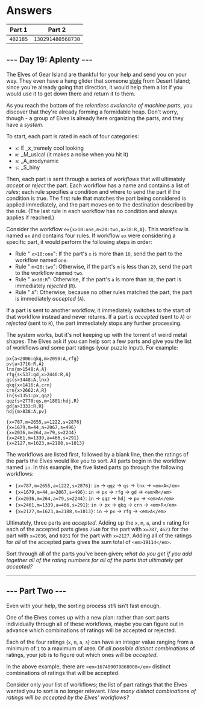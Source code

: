 # Answers

|  Part 1  |      Part 2       |
| -------- | ----------------- |
| `402185` | `130291480568730` |

## --- Day 19: Aplenty ---

The Elves of Gear Island are thankful for your help and send you on your way. They even have a hang glider that someone [stole](9) from Desert Island; since you're already going that direction, it would help them a lot if you would use it to get down there and return it to them.

As you reach the bottom of the _relentless avalanche of machine parts_, you discover that they're already forming a formidable heap. Don't worry, though - a group of Elves is already here organizing the parts, and they have a _system_.

To start, each part is rated in each of four categories:

* `x`: E _x_tremely cool looking
* `m`: _M_usical (it makes a noise when you hit it)
* `a`: _A_erodynamic
* `s`: _S_hiny

Then, each part is sent through a series of _workflows_ that will ultimately _accept_ or _reject_ the part. Each workflow has a name and contains a list of _rules_; each rule specifies a condition and where to send the part if the condition is true. The first rule that matches the part being considered is applied immediately, and the part moves on to the destination described by the rule. (The last rule in each workflow has no condition and always applies if reached.)

Consider the workflow `ex{x>10:one,m<20:two,a>30:R,A}`. This workflow is named `ex` and contains four rules. If workflow `ex` were considering a specific part, it would perform the following steps in order:

* Rule " `x>10:one`": If the part's `x` is more than `10`, send the part to the workflow named `one`.
* Rule " `m<20:two`": Otherwise, if the part's `m` is less than `20`, send the part to the workflow named `two`.
* Rule " `a>30:R`": Otherwise, if the part's `a` is more than `30`, the part is immediately _rejected_ (`R`).
* Rule " `A`": Otherwise, because no other rules matched the part, the part is immediately _accepted_ (`A`).

If a part is sent to another workflow, it immediately switches to the start of that workflow instead and never returns. If a part is _accepted_ (sent to `A`) or _rejected_ (sent to `R`), the part immediately stops any further processing.

The system works, but it's not keeping up with the torrent of weird metal shapes. The Elves ask if you can help sort a few parts and give you the list of workflows and some part ratings (your puzzle input). For example:

```
px{a<2006:qkq,m>2090:A,rfg}
pv{a>1716:R,A}
lnx{m>1548:A,A}
rfg{s<537:gd,x>2440:R,A}
qs{s>3448:A,lnx}
qkq{x<1416:A,crn}
crn{x>2662:A,R}
in{s<1351:px,qqz}
qqz{s>2770:qs,m<1801:hdj,R}
gd{a>3333:R,R}
hdj{m>838:A,pv}

{x=787,m=2655,a=1222,s=2876}
{x=1679,m=44,a=2067,s=496}
{x=2036,m=264,a=79,s=2244}
{x=2461,m=1339,a=466,s=291}
{x=2127,m=1623,a=2188,s=1013}
```

The workflows are listed first, followed by a blank line, then the ratings of the parts the Elves would like you to sort. All parts begin in the workflow named `in`. In this example, the five listed parts go through the following workflows:

* `{x=787,m=2655,a=1222,s=2876}`: `in` -> `qqz` -> `qs` -> `lnx` -> `<em>A</em>`
* `{x=1679,m=44,a=2067,s=496}`: `in` -> `px` -> `rfg` -> `gd` -> `<em>R</em>`
* `{x=2036,m=264,a=79,s=2244}`: `in` -> `qqz` -> `hdj` -> `pv` -> `<em>A</em>`
* `{x=2461,m=1339,a=466,s=291}`: `in` -> `px` -> `qkq` -> `crn` -> `<em>R</em>`
* `{x=2127,m=1623,a=2188,s=1013}`: `in` -> `px` -> `rfg` -> `<em>A</em>`

Ultimately, three parts are _accepted_. Adding up the `x`, `m`, `a`, and `s` rating for each of the accepted parts gives `7540` for the part with `x=787`, `4623` for the part with `x=2036`, and `6951` for the part with `x=2127`. Adding all of the ratings for _all_ of the accepted parts gives the sum total of `<em>19114</em>`.

Sort through all of the parts you've been given; _what do you get if you add together all of the rating numbers for all of the parts that ultimately get accepted?_

-----------------

## --- Part Two ---

Even with your help, the sorting process _still_ isn't fast enough.

One of the Elves comes up with a new plan: rather than sort parts individually through all of these workflows, maybe you can figure out in advance which combinations of ratings will be accepted or rejected.

Each of the four ratings (`x`, `m`, `a`, `s`) can have an integer value ranging from a minimum of `1` to a maximum of `4000`. Of _all possible distinct combinations_ of ratings, your job is to figure out which ones will be _accepted_.

In the above example, there are `<em>167409079868000</em>` distinct combinations of ratings that will be accepted.

Consider only your list of workflows; the list of part ratings that the Elves wanted you to sort is no longer relevant. _How many distinct combinations of ratings will be accepted by the Elves' workflows?_